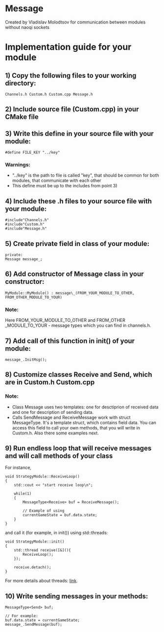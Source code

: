 # Message

Created by Vladislav Molodtsov for communication between modules without naoqi sockets

# Implementation guide for your module

## 1) Copy the following files to your working directory:

```
Channels.h Custom.h Custom.cpp Message.h
```

## 2) Include source file (Custom.cpp) in your CMake file

## 3) Write this define in your source file with your module:

```
#define FILE_KEY "../key"
```

### Warnings: 
* "../key" is the path to file is called "key", that
should be common for both modules, that communicate with each other
* This define must be up to the includes from point 3)

## 4) Include these .h files to your source file with your module:

```
#include"Channels.h"
#include"Custom.h"
#include"Message.h"
```

## 5) Create private field in class of your module:

```
private:
Message message_;
```

## 6) Add constructor of Message class in your constructor:

```
MyModule::MyModule() : message\_(FROM_YOUR_MODULE_TO_OTHER, FROM_OTHER_MODULE_TO_YOUR)
```

### Note:
Here FROM\_YOUR\_MODULE\_TO\_OTHER and FROM\_OTHER    \_MODULE\_TO\_YOUR - message types which you can find in channels.h.

## 7) Add call of this function in init() of your module:

```
message_.InitMsg();
```

## 8) Customize classes Receive and Send, which are in Custom.h Custom.cpp

### Note:
* Class Message uses two templates: one for desctiprion
of received data and one for description of sending data.
* Calls SendMessage and ReceiveMessage work with struct MessageType<T>. It's a template struct, which
contains field data. You can access this field to call your own
methods, that you will write in Custom.h. Also there some examples
next.

## 9) Run endless loop that will receive messages and will call methods of your class

For instance,

```
void StrategyModule::ReceiveLoop()
{
    std::cout << "start receive loop\n";

    while(1)
    {
        MessageType<Receive> buf = ReceiveMessage();

        // Example of using
        currentGameState = buf.data.state;
    }
}
```

and call it (for example, in init()) using std::threads:

```
void StrategyModule::init()
{
    std::thread receive([&](){
        ReceiveLoop();
    });

    receive.detach();
}
```

For more details about threads: [link](//https://en.cppreference.com/w/cpp/thread/thread/detach).

## 10) Write sending messages in your methods:

```
MessageType<Send> buf;

// For example:
buf.data.state = currentGameState;
message_.SendMessage(buf);
```

